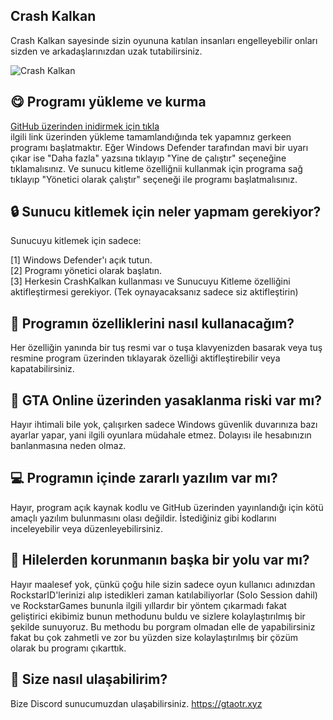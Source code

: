 ## Crash Kalkan
Crash Kalkan sayesinde sizin oyununa katılan insanları engelleyebilir onları sizden ve arkadaşlarınızdan uzak tutabilirsiniz.

![Crash Kalkan](https://i.hizliresim.com/1jsrxg1.png)

## 😋 Programı yükleme ve kurma

[GitHub üzerinden inidirmek için tıkla](https://github.com/enesonlys/CrashKalkan/releases/download/%C4%B0ndir/CrashKalkan.exe) <br>
ilgili link üzerinden yükleme tamamlandığında tek yapamnız gerkeen programı başlatmaktır. Eğer Windows Defender tarafından mavi bir uyarı çıkar ise "Daha fazla" yazsına tıklayıp "Yine de çalıştır" seçeneğine tıklamalısınız. Ve sunucu kitleme özelliğnii kullanmak için programa sağ tıklayıp "Yönetici olarak çalıştır" seçeneği ile programı başlatmalısınız.

## 🔒 Sunucu kitlemek için neler yapmam gerekiyor?
Sunucuyu kitlemek için sadece:

[1] Windows Defender'ı açık tutun.<br>
[2] Programı yönetici olarak başlatın.<br>
[3] Herkesin CrashKalkan kullanması ve Sunucuyu Kitleme özelliğini aktifleştirmesi gerekiyor. (Tek oynayacaksanız sadece siz aktifleştirin)

## 🧐 Programın özelliklerini nasıl kullanacağım?
Her özelliğin yanında bir tuş resmi var o tuşa klavyenizden basarak veya tuş resmine program üzerinden tıklayarak özelliği aktifleştirebilir veya kapatabilirsiniz.

## 🚫 GTA Online üzerinden yasaklanma riski var mı?
Hayır ihtimali bile yok, çalışırken sadece Windows güvenlik duvarınıza bazı ayarlar yapar, yani ilgili oyunlara müdahale etmez. Dolayısı ile hesabınızın banlanmasına neden olmaz.

## 💻 Programın içinde zararlı yazılım var mı?
Hayır, program açık kaynak kodlu ve GitHub üzerinden yayınlandığı için kötü amaçlı yazılım bulunmasını olası değildir. İstediğiniz gibi kodlarını inceleyebilir veya düzenleyebilirsiniz.

## 🚀 Hilelerden korunmanın başka bir yolu var mı?
Hayır maalesef yok, çünkü çoğu hile sizin sadece oyun kullanıcı adınızdan RockstarID'lerinizi alıp istedikleri zaman katılabiliyorlar (Solo Session dahil) ve RockstarGames bununla ilgili yıllardır bir yöntem çıkarmadı fakat geliştirici ekibimiz bunun methodunu buldu ve sizlere kolaylaştırılmış bir şekilde sunuyoruz. Bu methodu bu porgram olmadan elle de yapabilirsiniz fakat bu çok zahmetli ve zor bu yüzden size kolaylaştırılmış bir çözüm olarak bu programı çıkarttık.

## 🙋 Size nasıl ulaşabilirim?
Bize Discord sunucumuzdan ulaşabilirsiniz.
https://gtaotr.xyz
